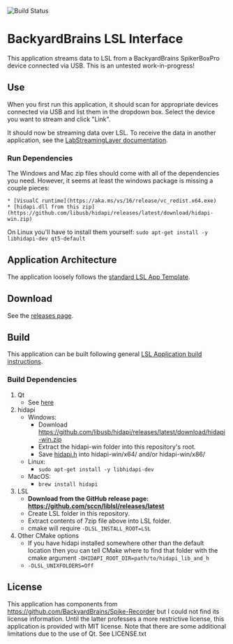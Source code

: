 ![Build Status](https://github.com/labstreaminglayer/App-BackyardBrains/workflows/Cpp-CI/badge.svg)

# BackyardBrains LSL Interface

This application streams data to LSL from a BackyardBrains SpikerBoxPro device connected via USB.
This is an untested work-in-progress!

## Use

When you first run this application, it should scan for appropriate devices connected via
USB and list them in the dropdown box. Select the device you want to stream and click "Link".

It should now be streaming data over LSL. To receive the data in another application,
see the [LabStreamingLayer documentation](https://labstreaminglayer.readthedocs.io/index.html).

### Run Dependencies

The Windows and Mac zip files should come with all of the dependencies you need. However, it seems at least the windows package is missing a couple pieces:

    * [VisualC runtime](https://aka.ms/vs/16/release/vc_redist.x64.exe)
    * [hidapi.dll from this zip](https://github.com/libusb/hidapi/releases/latest/download/hidapi-win.zip)

On Linux you'll have to install them yourself: `sudo apt-get install -y libhidapi-dev qt5-default`

## Application Architecture

The application loosely follows the [standard LSL App Template](https://github.com/labstreaminglayer/AppTemplate_cpp_qt).

## Download

See the [releases page](https://github.com/labstreaminglayer/App-BackyardBrains/releases).

## Build

This application can be built following general
[LSL Application build instructions](https://labstreaminglayer.readthedocs.io/dev/app_build.html).

### Build Dependencies

1. Qt
    * See [here](https://labstreaminglayer.readthedocs.io/dev/build_env.html#qt5)
2. hidapi
    * Windows:
        * Download https://github.com/libusb/hidapi/releases/latest/download/hidapi-win.zip
        * Extract the hidapi-win folder into this repository's root.
        * Save [hidapi.h](https://raw.githubusercontent.com/libusb/hidapi/master/hidapi/hidapi.h) into hidapi-win/x64/ and/or hidapi-win/x86/
    * Linux:
        * `sudo apt-get install -y libhidapi-dev`
    * MacOS:
        * `brew install hidapi`
3. LSL
    * **Download from the GitHub release page: https://github.com/sccn/liblsl/releases/latest**
    * Create LSL folder in this repository.
    * Extract contents of 7zip file above into LSL folder.
    * cmake will require `-DLSL_INSTALL_ROOT=LSL`
4. Other CMake options
    * If you have hidapi installed somewhere other than the default location then you can tell CMake where to find that folder with the cmake argument `-DHIDAPI_ROOT_DIR=path/to/hidapi_lib_and_h`
    * `-DLSL_UNIXFOLDERS=Off`

## License

This application has components from https://github.com/BackyardBrains/Spike-Recorder but I could not find its license information.
Until the latter professes a more restrictive license, this application is provided with MIT license.
Note that there are some additional limitations due to the use of Qt. See LICENSE.txt
